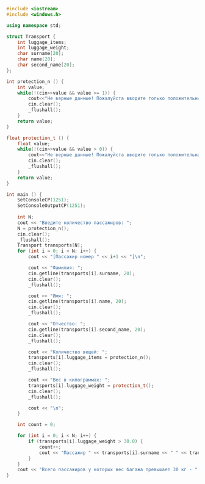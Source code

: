 ﻿```c++
#include <iostream>
#include <windows.h>

using namespace std;

struct Transport {
	int luggage_items;
	int luggage_weight;
	char surname[20];
	char name[20];
	char second_name[20];
};

int protection_n () {
	int value;
	while(!(cin>>value && value >= 1)) {
		cout<<"Не верные данные! Пожалуйста вводите только положительные цифры больше 0! \n";
		cin.clear();
		_flushall();
	}
	return value;
}

float protection_t () {
	float value;
	while(!(cin>>value && value > 0)) {
		cout<<"Не верные данные! Пожалуйста вводите только положительные цифры больше 0! \n";
		cin.clear();
		_flushall();
	}
	return value;
}

int main () {
	SetConsoleCP(1251);
	SetConsoleOutputCP(1251);
	
	int N;
	cout << "Введите количество пассажиров: ";
	N = protection_n();
	cin.clear();
	_flushall();
	Transport transports[N];
	for (int i = 0; i < N; i++) {
		cout << "[Пассажир номер " << i+1 << "]\n";

		cout << "Фамилия: ";
		cin.getline(transports[i].surname, 20);
		cin.clear();
		_flushall();

		cout << "Имя: ";
		cin.getline(transports[i].name, 20);
		cin.clear();
		_flushall();

		cout << "Отчество: ";
		cin.getline(transports[i].second_name, 20);
		cin.clear();
		_flushall();

		cout << "Количество вещей: ";
		transports[i].luggage_items = protection_n();
		cin.clear();
		_flushall();

		cout << "Вес в килограммах: ";
		transports[i].luggage_weight = protection_t();
		cin.clear();
		_flushall();

		cout << "\n";
	}

	int count = 0;

	for (int i = 0; i < N; i++) {
		if (transports[i].luggage_weight > 30.0) {
			count++;
			cout << "Пассажир " << transports[i].surname << " " << transports[i].name << " " << transports[i].second_name << " имеет вес багажа более 30 кг \n";
		}
	}
	cout << "Всего пассажиров у которых вес багажа превышает 30 кг - " << count;
}

```

